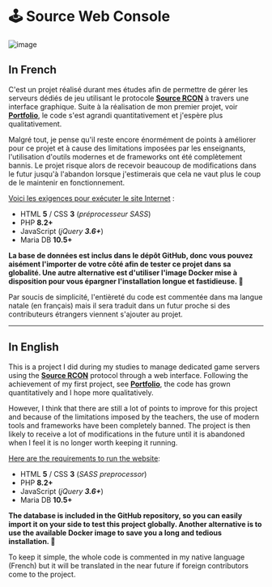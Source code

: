 # 🕹️ Source Web Console

![image](https://user-images.githubusercontent.com/26360935/165751507-f0c82948-3a4f-4220-9817-fc04769480ad.svg)

## In French

C'est un projet réalisé durant mes études afin de permettre de gérer les serveurs dédiés de jeu utilisant le protocole **[Source RCON](https://developer.valvesoftware.com/wiki/Source_RCON_Protocol)** à travers une interface graphique. Suite à la réalisation de mon premier projet, voir **[Portfolio](https://github.com/FlorianLeChat/Portfolio)**, le code s'est agrandi quantitativement et j'espère plus qualitativement.

Malgré tout, je pense qu'il reste encore énormément de points à améliorer pour ce projet et à cause des limitations imposées par les enseignants, l'utilisation d'outils modernes et de frameworks ont été complètement bannis. Le projet risque alors de recevoir beaucoup de modifications dans le futur jusqu'à l'abandon lorsque j'estimerais que cela ne vaut plus le coup de le maintenir en fonctionnement.

<ins>Voici les exigences pour exécuter le site Internet</ins> :
* HTML **5** / CSS **3** (*préprocesseur SASS*)
* PHP **8.2+**
* JavaScript (*jQuery **3.6+***)
* Maria DB **10.5+**

**La base de données est inclus dans le dépôt GitHub, donc vous pouvez aisément l'importer de votre côté afin de tester ce projet dans sa globalité. Une autre alternative est d'utiliser l'image Docker mise à disposition pour vous épargner l'installation longue et fastidieuse. 🐳**

Par soucis de simplicité, l'entièreté du code est commentée dans ma langue natale (en français) mais il sera traduit dans un futur proche si des contributeurs étrangers viennent s'ajouter au projet.

___

## In English

This is a project I did during my studies to manage dedicated game servers using the **[Source RCON](https://developer.valvesoftware.com/wiki/Source_RCON_Protocol)** protocol through a web interface. Following the achievement of my first project, see **[Portfolio](https://github.com/FlorianLeChat/Portfolio)**, the code has grown quantitatively and I hope more qualitatively.

However, I think that there are still a lot of points to improve for this project and because of the limitations imposed by the teachers, the use of modern tools and frameworks have been completely banned. The project is then likely to receive a lot of modifications in the future until it is abandoned when I feel it is no longer worth keeping it running.

<ins>Here are the requirements to run the website</ins>:
* HTML **5** / CSS **3** (*SASS preprocessor*)
* PHP **8.2+**
* JavaScript (*jQuery **3.6+***)
* Maria DB **10.5+**

**The database is included in the GitHub repository, so you can easily import it on your side to test this project globally. Another alternative is to use the available Docker image to save you a long and tedious installation. 🐳**

To keep it simple, the whole code is commented in my native language (French) but it will be translated in the near future if foreign contributors come to the project.
